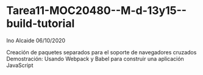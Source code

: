 # Tarea11-MOC20480--M-d-13y15--build-tutorial

Ino Alcaide 06/10/2020

Creación de paquetes separados para el soporte de navegadores cruzados
Demostración: Usando Webpack y Babel para construir una aplicación JavaScript
